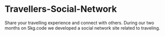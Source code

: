 # Travellers-Social-Network
Share your travelling experience and connect with others.
During our two months on Skg.code we developed a social network site related to traveling.
